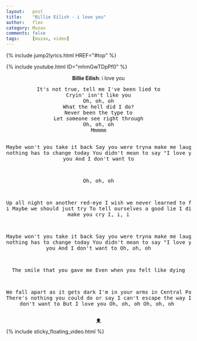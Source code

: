 ```yaml
---
layout:   post
title:    "Billie Eilish - i love you"
author:   flex
category: Muzax
comments: false
tags:     [muzax, video]
---
```


{% include jump2lyrics.html HREF="#top" %}

<div class="overridemaxwidthboth">
{% include youtube.html ID="mhmGwTDpPf0" %}
</div>

<a id="top"></a>
<div id="lyrics"><div class="lyricsheader" style=""><p><center><b>Billie Eilish</b>: i love you</center></p></div>
<center><pre>
It's not true, tell me I've been lied to
Cryin' isn't like you
Oh, oh, oh
What the hell did I do?
Never been the type to
Let someone see right through
Oh, oh, oh
Mmmmm

Maybe won't you take it back
Say you were tryna make me laugh
And nothing has to change today
You didn't mean to say "I love you"
I love you
And I don't want to

Oh, oh, oh

Up all night on another red-eye
I wish we never learned to fly
I, i, i
Maybe we should just try
To tell ourselves a good lie
I didn't mean to make you cry
I, i, i

Maybe won't you take it back
Say you were tryna make me laugh
And nothing has to change today
You didn't mean to say "I love you"
I love you
And I don't want to
Oh, oh, oh

The smile that you gave me
Even when you felt like dying

We fall apart as it gets dark
I'm in your arms in Central Park
There's nothing you could do or say
I can't escape the way I love you
I don't want to
But I love you
Oh, oh, oh
Oh, oh, oh
</pre>
<a href="#top">⬆</a></center></div>

<div class="sticky_floating_video"></div>
{% include sticky_floating_video.html %}